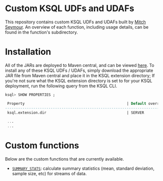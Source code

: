 # Custom KSQL UDFs and UDAFs
This repository contains custom KSQL UDFs and UDAFs built by [Mitch Seymour][me]. An overview of each
function, including usage details, can be found in the function's subdirectory.

[me]: https://github.com/mitch-seymour

# Installation
All of the JARs are deployed to Maven central, and can be viewed [here][maven-central].
To install any of these KSQL UDFs / UDAFs, simply download the appropriate JAR file from Maven central and place it in the
KSQL extension directory; If you're not sure what the KSQL extension directory is set to for your KSQL deployment, run
the following query from the KSQL CLI.

[maven-central]: https://search.maven.org/search?q=g:com.mitchseymour%20AND%20a:ksql*%20AND%20NOT%20ksql-udf-quickstart

```sql
ksql> SHOW PROPERTIES ;

 Property                                               | Default override | Effective Value
-------------------------------------------------------------------------------------------------------------------------------------------
 ksql.extension.dir                                     | SERVER           | /tmp/ext
 
 ...
 ...
 ```
 
 # Custom functions
 Below are the custom functions that are currently available.
 
 * [`SUMMARY_STATS`][summary-stats]: calculate summary statistics (mean, standard deviation, sample size, etc) for streams of data.
 
 [summary-stats]: https://github.com/magicalpipelines/ksql-functions/tree/master/udaf/summary-stats
